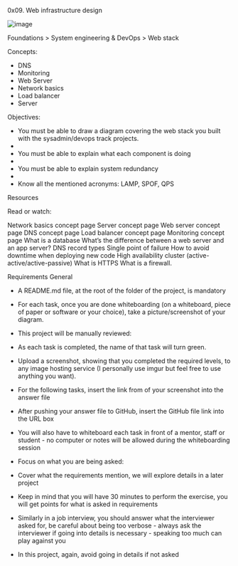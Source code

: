 0x09. Web infrastructure design

![image](https://user-images.githubusercontent.com/77861274/126220467-6ca3d792-124d-41e2-a499-5b5e88789417.png)


 Foundations > System engineering & DevOps > Web stack

Concepts:
- DNS
- Monitoring
- Web Server
- Network basics
- Load balancer
- Server

Objectives:

- You must be able to draw a diagram covering the web stack you built with the sysadmin/devops track projects.
- 
-  You must be able to explain what each component is doing
-  
-  You must be able to explain system redundancy
-  
-  Know all the mentioned acronyms: LAMP, SPOF, QPS 

Resources

Read or watch:

Network basics concept page
Server concept page
Web server concept page
DNS concept page
Load balancer concept page
Monitoring concept page
What is a database
What’s the difference between a web server and an app server?
DNS record types
Single point of failure
How to avoid downtime when deploying new code
High availability cluster (active-active/active-passive)
What is HTTPS
What is a firewall.

Requirements
General
- A README.md file, at the root of the folder of the project, is mandatory

- For each task, once you are done whiteboarding (on a whiteboard, piece of paper or software or your choice), take a picture/screenshot of your diagram.

* This project will be manually reviewed:
 - As each task is completed, the name of that task will turn green.
 
- Upload a screenshot, showing that you completed the required levels, to any image hosting service (I personally use imgur but feel free to use anything you want).

- For the following tasks, insert the link from of your screenshot into the answer file

- After pushing your answer file to GitHub, insert the GitHub file link into the URL box

- You will also have to whiteboard each task in front of a mentor, staff or student - no computer or notes will be allowed during the whiteboarding session

* Focus on what you are being asked:
- Cover what the requirements mention, we will explore details in a later project

- Keep in mind that you will have 30 minutes to perform the exercise, you will get points for what is asked in requirements

- Similarly in a job interview, you should answer what the interviewer asked for, be careful about being too verbose - always ask the interviewer if going into
 details is necessary - speaking too much can play against you

- In this project, again, avoid going in details if not asked
